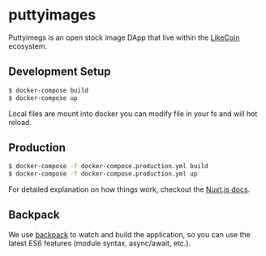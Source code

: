 # puttyimages

Puttyimegs is an open stock image DApp that live within the
[LikeCoin](https://like.co/) ecosystem.

## Development Setup

``` bash
$ docker-compose build
$ docker-compose up
```

Local files are mount into docker you can modify file in your fs and will
hot reload.

## Production

``` bash
$ docker-compose -f docker-compose.production.yml build
$ docker-compose -f docker-compose.production.yml up
```

For detailed explanation on how things work, checkout the [Nuxt.js
docs](https://github.com/nuxt/nuxt.js).

## Backpack

We use [backpack](https://github.com/palmerhq/backpack) to watch and build the
application, so you can use the latest ES6 features (module syntax,
async/await, etc.).
